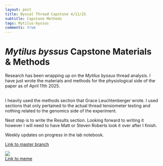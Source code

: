 ```yaml
---
layout: post
title: Byssal Thread Capstone 4/11/25
subtitle: Capstone Methods
tags: Mytilus-byssus
comments: true
---
```


# *Mytilus byssus* Capstone Materials & Methods
Research has been wrapping up on the *Mytilus byssus* thread analysis.
I have just wrote the materials and methods for the physiological side of the paper as of April 11th 2025.  

<br> I heavily used the methods section that Grace Leuchtenberger wrote. I used sections that only pertained to the actual thread tensiometer testing and nothing related to the genomics side of the experiment.

Next step is to write the Results section. Looking forward to writing it however I will need to have Matt or Steven Roberts look it over after I finish. 

Weekly updates on progress in the lab notebook.

[Link to master branch](https://github.com/mattgeorgephd/PSMFC-mytilus-byssus-pilot)

![](https://i.pinimg.com/474x/9e/2b/ba/9e2bba37ede0d130b3954caa1abe8d84.jpg)
<br> [Link to meme](https://www.google.com/url?sa=i&url=https%3A%2F%2Fwww.pinterest.com%2Fpin%2F310326230555226343%2F&psig=AOvVaw087SDFE__xFBg1kHriXq6-&ust=1744910391387000&source=images&cd=vfe&opi=89978449&ved=0CBQQjRxqFwoTCJC5hvWH3YwDFQAAAAAdAAAAABAV)
